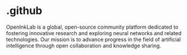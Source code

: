 # .github
OpenInkLab is a global, open-source community platform dedicated to fostering innovative research and exploring neural networks and related technologies. Our mission is to advance progress in the field of artificial intelligence through open collaboration and knowledge sharing.
